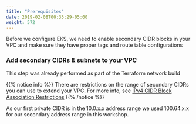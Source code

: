```yaml
---
title: "Prerequisites"
date: 2019-02-08T00:35:29-05:00
weight: 572
---
```


Before we configure EKS, we need to enable secondary CIDR blocks in your VPC and make sure they have proper tags and route table configurations

### Add secondary CIDRs & subnets to your VPC

This step was already performed as part of the Terraform network build

{{% notice info %}}
There are restrictions on the range of secondary CIDRs you can use to extend your VPC. For more info, see [IPv4 CIDR Block Association Restrictions](https://docs.aws.amazon.com/vpc/latest/userguide/VPC_Subnets.html#add-cidr-block-restrictions)
{{% /notice %}}

As our first private CIDR is in the 10.0.x.x address range we used 100.64.x.x for our secondary address range in this workshop.


